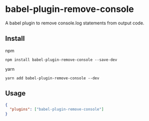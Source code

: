 # babel-plugin-remove-console

A babel plugin to remove console.log statements from output code.

## Install

npm

```
npm install babel-plugin-remove-console --save-dev
```

yarn

```
yarn add babel-plugin-remove-console --dev
```

## Usage

```json
{
  "plugins": ["babel-plugin-remove-console"]
}
```
